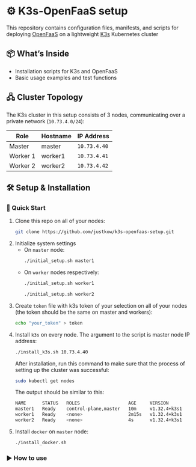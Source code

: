 # ⚙️ **K3s-OpenFaaS setup**

This repository contains configuration files, manifests, and scripts for deploying [OpenFaaS](https://github.com/openfaas/faas) on a lightweight [K3s](https://github.com/k3s-io/k3s) Kubernetes cluster

## 📦 **What’s Inside**
- Installation scripts for K3s and OpenFaaS
- Basic usage examples and test functions

## 🖧 **Cluster Topology**
The K3s cluster in this setup consists of 3 nodes, communicating over a private network (`10.73.4.0/24`):

| Role       | Hostname   | IP Address    |
|------------|------------|---------------|
| Master     | master     | `10.73.4.40`  |
| Worker 1   | worker1    | `10.73.4.41`  |
| Worker 2   | worker2    | `10.73.4.42`  |

## 🛠️ **Setup & Installation**

### 🚀 Quick Start
1. Clone this repo on all of your nodes:
   ```bash
   git clone https://github.com/justkow/k3s-openfaas-setup.git
   ```
1. Initialize system settings
   - On `master` node:
      ```bash
      ./initial_setup.sh master1
      ```
   - On `worker` nodes respectively:
      ```bash
      ./initial_setup.sh worker1
      ```
      ```bash
      ./initial_setup.sh worker2
      ```
2. Create `token` file with k3s token of your selection on all of your nodes (the token should be the same on master and workers):
   ```bash
   echo "your_token" > token
   ```
3. Install `k3s` on every node. The argument to the script is master node IP address:
   ```bash
   ./install_k3s.sh 10.73.4.40
   ```
   After installation, run this command to make sure that the process of setting up the cluster was successful:
   ```bash
   sudo kubectl get nodes
   ```
   The output should be similar to this:
   ```bash
   NAME      STATUS   ROLES                  AGE     VERSION
   master1   Ready    control-plane,master   10m     v1.32.4+k3s1
   worker1   Ready    <none>                 2m15s   v1.32.4+k3s1
   worker2   Ready    <none>                 4s      v1.32.4+k3s1
   ```
4. Install `docker` on `master` node:
   ```bash
   ./install_docker.sh
   ```
### ▶️ How to use
